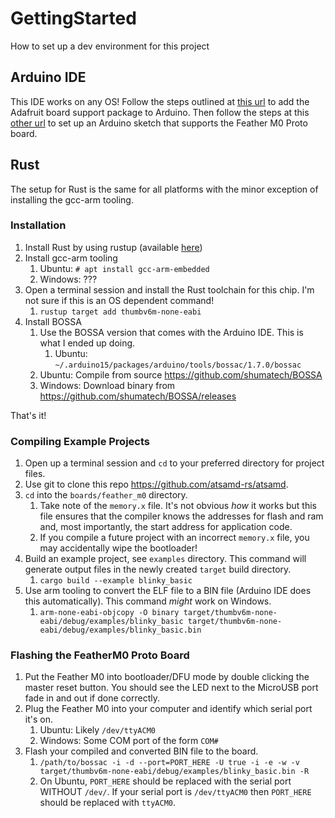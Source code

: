 # GettingStarted
How to set up a dev environment for this project

## Arduino IDE
This IDE works on any OS!
Follow the steps outlined at [this url](https://learn.adafruit.com/adafruit-feather-m0-basic-proto/setup) to add the Adafruit board support package to Arduino.
Then follow the steps at this [other url](https://learn.adafruit.com/adafruit-feather-m0-basic-proto/using-with-arduino-ide) to set up an Arduino sketch that supports the Feather M0 Proto board.

## Rust

The setup for Rust is the same for all platforms with the minor exception of installing the gcc-arm tooling.

### Installation

1. Install Rust by using rustup (available [here](https://rustup.rs/))
2. Install gcc-arm tooling
   1. Ubuntu: `# apt install gcc-arm-embedded`
   2. Windows: ???
3. Open a terminal session and install the Rust toolchain for this chip. I'm not sure if this is an OS dependent command!
   1. `rustup target add thumbv6m-none-eabi`
4. Install BOSSA
   1. Use the BOSSA version that comes with the Arduino IDE. This is what I ended up doing.
      1. Ubuntu: `~/.arduino15/packages/arduino/tools/bossac/1.7.0/bossac`
   2. Ubuntu: Compile from source https://github.com/shumatech/BOSSA
   3. Windows: Download binary from https://github.com/shumatech/BOSSA/releases

That's it!

### Compiling Example Projects

1. Open up a terminal session and `cd` to your preferred directory for project files.
2. Use git to clone this repo https://github.com/atsamd-rs/atsamd.
3. `cd` into the `boards/feather_m0` directory.
   1. Take note of the `memory.x` file. It's not obvious *how* it works but this file ensures that the compiler knows the addresses for flash and ram and, most importantly, the start address for application code.
   2. If you compile a future project with an incorrect `memory.x` file, you may accidentally wipe the bootloader!
4. Build an example project, see `examples` directory. This command will generate output files in the newly created `target` build directory.
   1. `cargo build --example blinky_basic`
5. Use arm tooling to convert the ELF file to a BIN file (Arduino IDE does this automatically). This command *might* work on Windows.
   1. `arm-none-eabi-objcopy -O binary target/thumbv6m-none-eabi/debug/examples/blinky_basic target/thumbv6m-none-eabi/debug/examples/blinky_basic.bin`

### Flashing the FeatherM0 Proto Board

1. Put the Feather M0 into bootloader/DFU mode by double clicking the master reset button. You should see the LED next to the MicroUSB port fade in and out if done correctly.
2. Plug the Feather M0 into your computer and identify which serial port it's on.
   1. Ubuntu: Likely `/dev/ttyACM0`
   2. Windows: Some COM port of the form `COM#`
3. Flash your compiled and converted BIN file to the board.
   1. `/path/to/bossac -i -d --port=PORT_HERE -U true -i -e -w -v target/thumbv6m-none-eabi/debug/examples/blinky_basic.bin -R`
   2. On Ubuntu, `PORT_HERE` should be replaced with the serial port WITHOUT `/dev/`. If your serial port is `/dev/ttyACM0` then `PORT_HERE` should be replaced with `ttyACM0`.